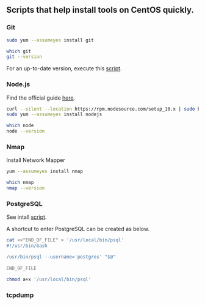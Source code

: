 
## Scripts that help install tools on CentOS quickly. 

### Git 

```bash
sudo yum --assumeyes install git

which git
git --version
```

For an up-to-date version, execute this [script](./Git.sh). 

### Node.js

Find the official guide [here](https://nodejs.org/en/download/package-manager/#enterprise-linux-and-fedora "Red Hat® Enterprise Linux® / RHEL, CentOS and Fedora").

```bash
curl --silent --location https://rpm.nodesource.com/setup_10.x | sudo bash -
sudo yum --assumeyes install nodejs

which node
node --version
```

### Nmap 

Install Network Mapper 
 
```bash
yum --assumeyes install nmap

which nmap
nmap --version
```
 
### PostgreSQL

See intall [script](./postgresql.sh). 
 
A shortcut to enter PostgreSQL can be created as below. 

```bash
cat <<"END_OF_FILE" > '/usr/local/bin/psql'
#!/usr/bin/bash

/usr/bin/psql --username='postgres' "$@"
 
END_OF_FILE

chmod a+x '/usr/local/bin/psql'
```
 
### tcpdump
